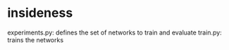 # insideness

experiments.py: defines the set of networks to train and evaluate
train.py: trains the networks
